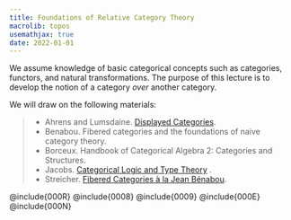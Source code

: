 ```yaml
---
title: Foundations of Relative Category Theory
macrolib: topos
usemathjax: true
date: 2022-01-01
---
```


We assume knowledge of basic categorical concepts such as categories, functors,
and natural transformations. The purpose of this lecture is to develop the
notion of a category *over* another category.

We will draw on the following materials:

> - Ahrens and Lumsdaine. [Displayed Categories](https://arxiv.org/abs/1705.04296).
> - Benabou. Fibered categories and the foundations of naive category theory.
> - Borceux. Handbook of Categorical Algebra 2: Categories and Structures.
> - Jacobs.  [Categorical Logic and Type Theory](https://people.mpi-sws.org/~dreyer/courses/catlogic/jacobs.pdf) .
> - Streicher. [Fibered Categories à la Jean Bénabou](https://www2.mathematik.tu-darmstadt.de/~streicher/FIBR/FiBo.pdf).

@include{000R}
@include{0008}
@include{0009}
@include{000E}
@include{000N}
